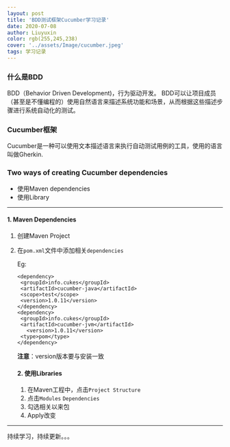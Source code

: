 ```yaml
---
layout: post
title: 'BDD测试框架Cucumber学习记录'
date: 2020-07-08
author: Liuyuxin
color: rgb(255,245,238)
cover: '../assets/Image/cucumber.jpeg'
tags: 学习记录
---
```

### 什么是BDD

BDD（Behavior Driven Development)，行为驱动开发。
BDD可以让项目成员（甚至是不懂编程的）使用自然语言来描述系统功能和场景，从而根据这些描述步骤进行系统自动化的测试。

### Cucumber框架

Cucumber是一种可以使用文本描述语言来执行自动测试用例的工具，使用的语言叫做Gherkin.

### Two ways of creating Cucumber dependencies

- 使用Maven dependencies
- 使用Library

---

#### 1. Maven Dependencies

1. 创建Maven Project

2. 在`pom.xml`文件中添加相关`dependencies`

   Eg:

   ```
   <dependency>
   	<groupId>info.cukes</groupId>
   	<artifactId>cucumber-java</artifactId>
   	<scope>test</scope>
   	<version>1.0.11</version>
   </dependency>
   <dependency>
   	<groupId>info.cukes</groupId>
   	<artifactId>cucumber-jvm</artifactId>				   				    
      <version>1.0.11</version>
   	<type>pom</type>
   </dependency>
   ```

   **注意**：version版本要与安装一致

   #### 2. 使用Libraries

   1. 在Maven工程中，点击`Project Structure`
   2. 点击`Modules` `Dependencies`
   3. 勾选相关以来包
   4. Apply改变

---

持续学习，持续更新。。。

